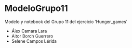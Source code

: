 # ModeloGrupo11
Modelo y notebook del Grupo 11 del ejercicio 'Hunger_games'
* Álex Camara Lara
* Aitor Borch Guerrero 
* Selene Campos Lérida
